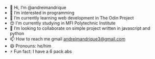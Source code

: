 - 👋 Hi, I’m @andreimandrique
- 👀 I’m interested in programming
- 🌱 I’m currently learning web development in The Odin Project
- 😍 I'm currently studying in MFI Polytechnic Institute
- 💞️ I’m looking to collaborate on simple project written in javascript and python
- 📫 How to reach me gmail andreimandrique3@gmail.com
- 😄 Pronouns: he/him
- ⚡ Fun fact: I have a 6 pack abs

<!---
andreimandrique/andreimandrique is a ✨ special ✨ repository because its `README.md` (this file) appears on your GitHub profile.
You can click the Preview link to take a look at your changes.
--->
